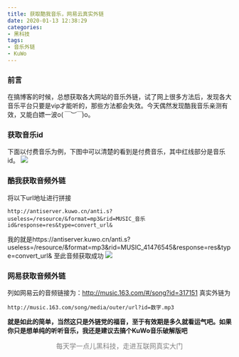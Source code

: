 ```yaml
---
title: 获取酷我音乐，网易云真实外链
date: 2020-01-13 12:38:29
categories:
- 黑科技
tags:
- 音乐外链
- KuWo
---
```


### 前言

在搞博客的时候，总想获取各大网站的音乐外链，试了网上很多方法后，发现各大音乐平台只要是vip才能听的，那些方法都会失效。今天偶然发现酷我音乐亲测有效，又能白嫖一波o(*￣︶￣*)o。

<!--more-->

### 获取音乐id
下面以付费音乐为例，下图中可以清楚的看到是付费音乐，其中红线部分是音乐id。
![](https://i0.hdslb.com/bfs/album/a22a726ac925ddeb6f3f8471473c7f64b7a88046.png)

### 酷我获取音频外链
将以下url地址进行拼接
```
http://antiserver.kuwo.cn/anti.s?useless=/resource/&format=mp3&rid=MUSIC_音乐id&response=res&type=convert_url&
```
我的就是https://antiserver.kuwo.cn/anti.s?useless=/resource/&format=mp3&rid=MUSIC_41476545&response=res&type=convert_url&
至此音频获取成功
![](https://i0.hdslb.com/bfs/album/384ddf522accafc362f218dbb07111e86e5f5bbb.png)

### 网易获取音频外链
列如网易云的音频链接为：http://music.163.com/#/song?id=317151
真实外链为
```
http://music.163.com/song/media/outer/url?id=数字.mp3
```
<b>就是如此的简单，当然这只是外链党的福音，至于有效期是多久就看运气吧。如果你只是想单纯的听听音乐，我还是建议去搞个KuWo音乐破解版吧</b>

<center><font style="font-size:15px;color:grey;">每天学一点儿黑科技，走进互联网真实大门</font></center>